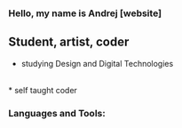 ### Hello, my name is Andrej [website]

## Student, artist, coder
* studying Design and Digital Technologies
</br>
* self taught coder

### Languages and Tools:

[webiste]: https://achatotal.github.io/portfolio